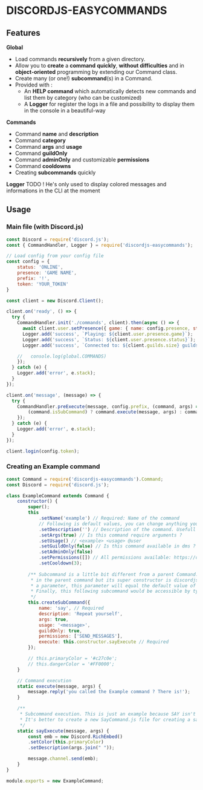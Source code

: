 # DISCORDJS-EASYCOMMANDS

## Features

**Global**
- Load commands **recursively** from a given directory.
- Allow you to **create** a **command** **quickly**, **without difficulties** and in **object-oriented** programming by extending our Command class.
- Create many (or one!) **subcommand**(s) in a Command.
- Provided with :
  - An **HELP command** which automatically detects new commands and list them by category (who can be customized)
  - A **Logger** for register the logs in a file and possibility to display them in the console in a beautiful-way

**Commands**

- Command **name** and **description**
- Command **category**
- Command **args** and **usage**
- Command **guildOnly**
- Command **adminOnly** and customizable **permissions**
- Command **cooldowns**
- Creating **subcommands** quickly

**Logger**
TODO ! He's only used to display colored messages and informations in the CLI at the moment

## Usage
### Main file (with Discord.js)
```js
const Discord = require('discord.js');
const { CommandHandler, Logger } = require('discordjs-easycommands');

// Load config from your config file
const config = {
    status: 'ONLINE',
    presence: 'GAME NAME',
    prefix: '!',
    token: 'YOUR_TOKEN'
}

const client = new Discord.Client();

client.on('ready', () => {
  try {
    CommandHandler.init('./commands', client).then(async () => {
      await client.user.setPresence({ game: { name: config.presence, status: config.status } });
      Logger.add('success', `Playing: ${client.user.presence.game}`);
      Logger.add('success', `Status: ${client.user.presence.status}`);
      Logger.add('success', `Connected to: ${client.guilds.size} guilds`);

    //   console.log(global.COMMANDS)
    });
  } catch (e) {
    Logger.add('error', e.stack);
  }
});

client.on('message', (message) => {
  try {
    CommandHandler.preExecute(message, config.prefix, (command, args) => {
        (command.isSubCommand) ? command.execute(message, args) : command.constructor.execute(message, args);
    });
  } catch (e) {
    Logger.add('error', e.stack);
  }
});

client.login(config.token);
```

### Creating an Example command
```js
const Command = require('discordjs-easycommands').Command;
const Discord = require('discord.js');

class ExampleCommand extends Command {
    constructor() {
        super();
        this
            .setName('example') // Required: Name of the command
            // Following is default values, you can change anything you'll need
            .setDescription('') // Description of the command. Usefull when using help command
            .setArgs(true) // Is this command require arguments ?
            .setUsage() // <example> <usage> @user
            .setGuildOnly(false) // Is this command available in dms ?
            .setAdminOnly(false)
            .setPermissions([]) // All permissions available: https://discord.js.org/#/docs/main/stable/class/Permissions?scrollTo=s-FLAGS
            .setCooldown(3);
            
        /** Subcommand is a little bit different from a parent Command. He's generated by the parent Command (example, here), you can change everyhing like
         * in the parent command but its super constructor is discordjs-easycommands.Command and not the parent command. So if you don't type anything for
         * a parameter, this parameter will equal the default value of Command. (eg: The cooldown of the following subcommand would be the 3 default value).
         * Finally, this following subcommand would be accessible by typing: {prefix}example say "A simple message to repeats"
         */
        this.createSubCommand({
            name: 'say', // Required
            description: 'Repeat yourself',
            args: true,
            usage: '<message>',
            guildOnly: true,
            permissions: ['SEND_MESSAGES'],
            execute: this.constructor.sayExecute // Required
        });

        // this.primaryColor = '#c27c0e';
        // this.dangerColor = '#FF0000';
    }

    // Command execution
    static execute(message, args) {
        message.reply('you called the Example command ? There is!');
    }

    /**
     * Subcommand execution. This is just an example because SAY isn't a real Subcommand of EXAMPLE. 
     * It's better to create a new SayCommand.js file for creating a say command.
     */
    static sayExecute(message, args) {
        const emb = new Discord.RichEmbed()
        .setColor(this.primaryColor)
        .setDescription(args.join(" "));

        message.channel.send(emb);
    }
}

module.exports = new ExampleCommand;
```
